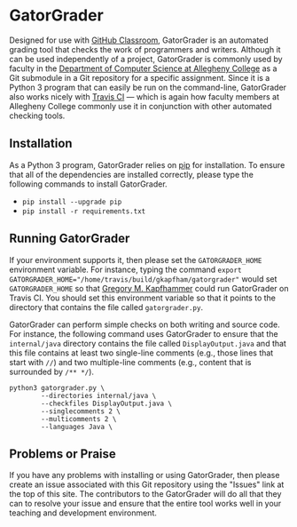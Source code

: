 # GatorGrader

Designed for use with [GitHub Classroom](https://classroom.github.com/),
GatorGrader is an automated grading tool that checks the work of programmers and
writers. Although it can be used independently of a project, GatorGrader is
commonly used by faculty in the [Department of Computer Science at Allegheny
College](https://github.com/Allegheny-Computer-Science) as a Git submodule in a
Git repository for a specific assignment. Since it is a Python 3 program that
can easily be run on the command-line, GatorGrader also works nicely with
[Travis CI](https://travis-ci.com/) &mdash; which is again how faculty members
at Allegheny College commonly use it in conjunction with other automated
checking tools.

## Installation

As a Python 3 program, GatorGrader relies on
[pip](https://pip.pypa.io/en/stable/installing/) for installation. To ensure
that all of the dependencies are installed correctly, please type
the following commands to install GatorGrader.

- `pip install --upgrade pip`
- `pip install -r requirements.txt`

## Running GatorGrader

If your environment supports it, then please set the `GATORGRADER_HOME`
environment variable. For instance, typing the command `export
GATORGRADER_HOME="/home/travis/build/gkapfham/gatorgrader"` would set
`GATORGRADER_HOME` so that [Gregory M.
Kapfhammer](http://www.cs.allegheny.edu/sites/gkapfham) could run GatorGrader on
Travis CI. You should set this environment variable so that it points to the
directory that contains the file called `gatorgrader.py`.

GatorGrader can perform simple checks on both writing and source code. For
instance, the following command uses GatorGrader to ensure that the
`internal/java` directory contains the file called `DisplayOutput.java` and that
this file contains at least two single-line comments (e.g., those lines that
start with `//`) and two multiple-line comments (e.g., content that is
surrounded by `/** */`).

```
python3 gatorgrader.py \
        --directories internal/java \
        --checkfiles DisplayOutput.java \
        --singlecomments 2 \
        --multicomments 2 \
        --languages Java \
```

## Problems or Praise

If you have any problems with installing or using GatorGrader, then please
create an issue associated with this Git repository using the "Issues" link at
the top of this site. The contributors to the GatorGrader will do all that they
can to resolve your issue and ensure that the entire tool works well in your
teaching and development environment.
